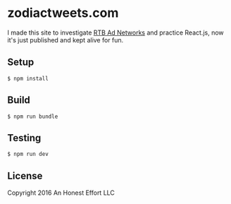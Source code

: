 # zodiactweets.com

I made this site to investigate [RTB Ad Networks](https://en.wikipedia.org/wiki/Real-time_bidding) and practice React.js, now it's just published and kept alive for fun.

## Setup
```
$ npm install
```

## Build
```
$ npm run bundle
```

## Testing
```
$ npm run dev
```

## License

Copyright 2016 An Honest Effort LLC
